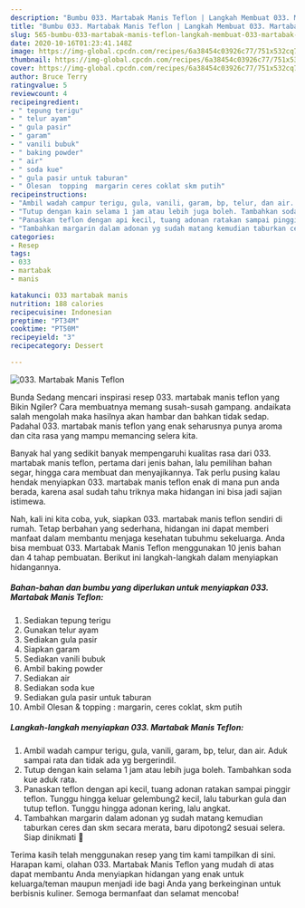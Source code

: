 ```yaml
---
description: "Bumbu 033. Martabak Manis Teflon | Langkah Membuat 033. Martabak Manis Teflon Yang Sempurna"
title: "Bumbu 033. Martabak Manis Teflon | Langkah Membuat 033. Martabak Manis Teflon Yang Sempurna"
slug: 565-bumbu-033-martabak-manis-teflon-langkah-membuat-033-martabak-manis-teflon-yang-sempurna
date: 2020-10-16T01:23:41.148Z
image: https://img-global.cpcdn.com/recipes/6a38454c03926c77/751x532cq70/033-martabak-manis-teflon-foto-resep-utama.jpg
thumbnail: https://img-global.cpcdn.com/recipes/6a38454c03926c77/751x532cq70/033-martabak-manis-teflon-foto-resep-utama.jpg
cover: https://img-global.cpcdn.com/recipes/6a38454c03926c77/751x532cq70/033-martabak-manis-teflon-foto-resep-utama.jpg
author: Bruce Terry
ratingvalue: 5
reviewcount: 4
recipeingredient:
- " tepung terigu"
- " telur ayam"
- " gula pasir"
- " garam"
- " vanili bubuk"
- " baking powder"
- " air"
- " soda kue"
- " gula pasir untuk taburan"
- " Olesan  topping  margarin ceres coklat skm putih"
recipeinstructions:
- "Ambil wadah campur terigu, gula, vanili, garam, bp, telur, dan air. Aduk sampai rata dan tidak ada yg bergerindil."
- "Tutup dengan kain selama 1 jam atau lebih juga boleh. Tambahkan soda kue aduk rata."
- "Panaskan teflon dengan api kecil, tuang adonan ratakan sampai pinggir teflon. Tunggu hingga keluar gelembung2 kecil, lalu taburkan gula dan tutup teflon. Tunggu hingga adonan kering, lalu angkat."
- "Tambahkan margarin dalam adonan yg sudah matang kemudian taburkan ceres dan skm secara merata, baru dipotong2 sesuai selera. Siap dinikmati 🥮"
categories:
- Resep
tags:
- 033
- martabak
- manis

katakunci: 033 martabak manis 
nutrition: 188 calories
recipecuisine: Indonesian
preptime: "PT34M"
cooktime: "PT50M"
recipeyield: "3"
recipecategory: Dessert

---
```



![033. Martabak Manis Teflon](https://img-global.cpcdn.com/recipes/6a38454c03926c77/751x532cq70/033-martabak-manis-teflon-foto-resep-utama.jpg)

Bunda Sedang mencari inspirasi resep 033. martabak manis teflon yang Bikin Ngiler? Cara membuatnya memang susah-susah gampang. andaikata salah mengolah maka hasilnya akan hambar dan bahkan tidak sedap. Padahal 033. martabak manis teflon yang enak seharusnya punya aroma dan cita rasa yang mampu memancing selera kita.

Banyak hal yang sedikit banyak mempengaruhi kualitas rasa dari 033. martabak manis teflon, pertama dari jenis bahan, lalu pemilihan bahan segar, hingga cara membuat dan menyajikannya. Tak perlu pusing kalau hendak menyiapkan 033. martabak manis teflon enak di mana pun anda berada, karena asal sudah tahu triknya maka hidangan ini bisa jadi sajian istimewa.




Nah, kali ini kita coba, yuk, siapkan 033. martabak manis teflon sendiri di rumah. Tetap berbahan yang sederhana, hidangan ini dapat memberi manfaat dalam membantu menjaga kesehatan tubuhmu sekeluarga. Anda bisa membuat 033. Martabak Manis Teflon menggunakan 10 jenis bahan dan 4 tahap pembuatan. Berikut ini langkah-langkah dalam menyiapkan hidangannya.

<!--inarticleads1-->

##### Bahan-bahan dan bumbu yang diperlukan untuk menyiapkan 033. Martabak Manis Teflon:

1. Sediakan  tepung terigu
1. Gunakan  telur ayam
1. Sediakan  gula pasir
1. Siapkan  garam
1. Sediakan  vanili bubuk
1. Ambil  baking powder
1. Sediakan  air
1. Sediakan  soda kue
1. Sediakan  gula pasir untuk taburan
1. Ambil  Olesan &amp; topping : margarin, ceres coklat, skm putih




<!--inarticleads2-->

##### Langkah-langkah menyiapkan 033. Martabak Manis Teflon:

1. Ambil wadah campur terigu, gula, vanili, garam, bp, telur, dan air. Aduk sampai rata dan tidak ada yg bergerindil.
1. Tutup dengan kain selama 1 jam atau lebih juga boleh. Tambahkan soda kue aduk rata.
1. Panaskan teflon dengan api kecil, tuang adonan ratakan sampai pinggir teflon. Tunggu hingga keluar gelembung2 kecil, lalu taburkan gula dan tutup teflon. Tunggu hingga adonan kering, lalu angkat.
1. Tambahkan margarin dalam adonan yg sudah matang kemudian taburkan ceres dan skm secara merata, baru dipotong2 sesuai selera. Siap dinikmati 🥮




Terima kasih telah menggunakan resep yang tim kami tampilkan di sini. Harapan kami, olahan 033. Martabak Manis Teflon yang mudah di atas dapat membantu Anda menyiapkan hidangan yang enak untuk keluarga/teman maupun menjadi ide bagi Anda yang berkeinginan untuk berbisnis kuliner. Semoga bermanfaat dan selamat mencoba!
